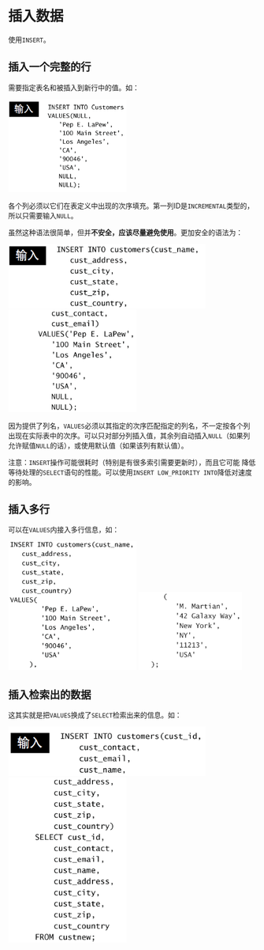 # 插入数据

使用`INSERT`。

## 插入一个完整的行

需要指定表名和被插入到新行中的值。如：

<img src="./img/插入行-example.png" width="240">

各个列必须以它们在表定义中出现的次序填充。第一列ID是`INCREMENTAL`类型的，所以只需要输入`NULL`。

虽然这种语法很简单，但并**不安全，应该尽量避免使用**。更加安全的语法为：

<img src="./img/插入行-safe-example-1.png" width="400">

<img src="./img/插入行-safe-example-2.png" width="260">

因为提供了列名，`VALUES`必须以其指定的次序匹配指定的列名，不一定按各个列出现在实际表中的次序。可以只对部分列插入值，其余列自动插入`NULL`（如果列允许赋值`NULL`的话），或使用默认值（如果该列有默认值）。

注意：`INSERT`操作可能很耗时（特别是有很多索引需要更新时），而且它可能
降低等待处理的`SELECT`语句的性能。可以使用`INSERT LOW_PRIORITY INTO`降低对速度的影响。

## 插入多行

可以在`VALUES`内接入多行信息，如：

<img src="./img/插入多行-example-1.png" width="260">

<img src="./img/插入多行-example-2.png" width="210">

## 插入检索出的数据

这其实就是把`VALUES`换成了`SELECT`检索出来的信息。如：

<img src="./img/插入检索-example-1.png" width="400">

<img src="./img/插入检索-example-2.png" width="240">
